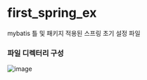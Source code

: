 # first_spring_ex
mybatis 틀 및 패키지 적용된 스프링 초기 설정 파일

### 파일 디렉터리 구성
![image](https://github.com/Eumnya415/first_spring_ex/assets/145963611/e0073d8d-0b96-4b4c-940b-6a61fa7f5866)
